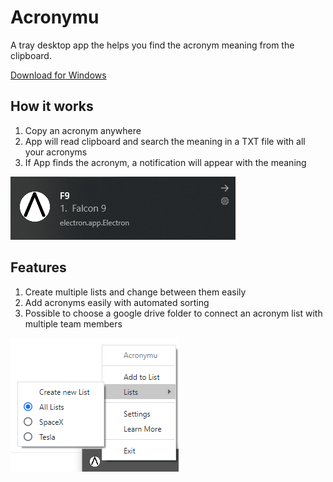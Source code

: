 # Acronymu
A tray desktop app the helps you find the acronym meaning from the clipboard.

[Download for Windows][win-download]

[win-download]: https://github.com/rFarinha/Acronymu/releases/download/v0.1.0-alpha/Acronymu.Setup.v0.1.0-alpha.exe

## How it works

1. Copy an acronym anywhere
2. App will read clipboard and search the meaning in a TXT file with all your acronyms
2. If App finds the acronym, a notification will appear with the meaning

![Image of Notification](/resources/img/notification_readme.png)

## Features
1. Create multiple lists and change between them easily
2. Add acronyms easily with automated sorting
3. Possible to choose a google drive folder to connect an acronym list with multiple team members

![Image of Tray](/resources/img/tray_readme.png)
